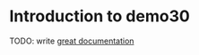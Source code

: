 # Introduction to demo30

TODO: write [great documentation](http://jacobian.org/writing/what-to-write/)
